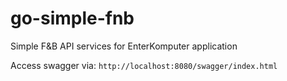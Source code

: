 # go-simple-fnb
Simple F&amp;B API services for EnterKomputer application

Access swagger via:
`http://localhost:8080/swagger/index.html`